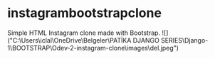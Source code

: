 # instagrambootstrapclone
Simple HTML Instagram clone made with Bootstrap.
![]("C:\Users\iclal\OneDrive\Belgeler\PATİKA DJANGO SERIES\Django-1\BOOTSTRAP\Odev-2-instagram-clone\images\del.jpeg")
